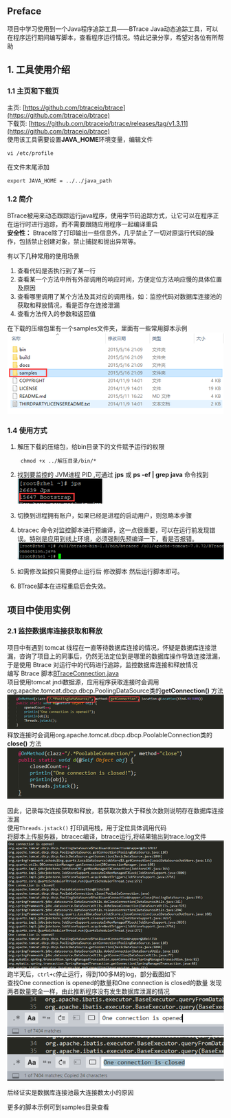 ## Preface
项目中学习使用到一个Java程序追踪工具——BTrace Java动态追踪工具，可以在程序运行期间编写脚本，查看程序运行情况。特此记录分享，希望对各位有所帮助

## 1. 工具使用介绍
### 1.1 主页和下载页
主页:  [https://github.com/btraceio/btrace](https://github.com/btraceio/btrace)  
下载页: [https://github.com/btraceio/btrace/releases/tag/v1.3.11](https://github.com/btraceio/btrace)  
使用该工具需要设置**JAVA_HOME**环境变量，编辑文件

    vi /etc/profile

在文件末尾添加

    export JAVA_HOME = ../../java_path
    
### 1.2 简介
BTrace被用来动态跟踪运行java程序，使用字节码追踪方式，让它可以在程序正在运行时进行追踪，而不需要跟随应用程序一起编译重启  
**安全性：** Btrace除了打印输出一些信息外，几乎禁止了一切对原运行代码的操作，包括禁止创建对象，禁止捕捉和抛出异常等。

有以下几种常用的使用场景
1. 查看代码是否执行到了某一行
2. 查看某一个方法中所有外部调用的响应时间，方便定位方法响应慢的具体位置及原因
3. 查看哪里调用了某个方法及其对应的调用栈，如：监控代码对数据库连接池的获取和释放情况，看是否存在连接泄漏
4. 查看方法传入的参数和返回值

在下载的压缩包里有一个samples文件夹，里面有一些常用脚本示例
![samples][1]

### 1.4 使用方式

1. 解压下载的压缩包，给bin目录下的文件赋予运行的权限  

	    chmod +x ../解压目录/bin/*

2. 找到要监控的 JVM进程 PID ,可通过 **jps** 或 **ps -ef | grep java** 命令找到  
![jps][2]
3. 切换到进程拥有账户，如果已经是进程的启动用户，则忽略本步骤

4. btracec 命令对监控脚本进行预编译，这一点很重要，可以在运行前发现错误。特别是应用到线上环境，必须强制先预编译一下，看是否报错。  
![btracec][3]
5. 如需修改监控只需要停止运行后 修改脚本 然后运行脚本即可。  

6. BTrace脚本在进程重启后会失效。

## 项目中使用实例
### 2.1 监控数据库连接获取和释放

项目中有遇到 tomcat 线程在一直等待数据库连接的情况，怀疑是数据库连接泄漏，咨询了项目上的同事后，仍然无法定位到是哪里的数据库操作导致连接泄漏，于是使用 Btrace 对运行中的代码进行追踪，监控数据库连接和释放情况  
编写 Btrace 脚本[BTraceConnection.java](https://github.com/HuangZhiAn/MyBlog/raw/master/resource/images/btrace/BTraceConnection.java)  
项目使用tomcat jndi数据源，应用程序获取连接时会调用  org.apache.tomcat.dbcp.dbcp.PoolingDataSource类的**getConnection()** 方法
![getConnection][4]
释放连接时会调用org.apache.tomcat.dbcp.dbcp.PoolableConnection类的**close()** 方法
![close][5]

因此，记录每次连接获取和释放，若获取次数大于释放次数则说明存在数据库连接泄漏  
使用`Threads.jstack()` 打印调用栈，用于定位具体调用代码  
将脚本上传服务器，btracec编译，btrace运行,将结果输出到trace.log文件  
![log][6]
跑半天后，`ctrl+c`停止运行，得到100多M的log，部分截图如下  
查找One connection is opened的数量和One connection is closed的数量
发现两者数量完全一样，由此推断程序没有发生数据库泄漏的情况  
![connection_open.png][7]
![connection_close.png][8]

后经证实是数据库连接池最大连接数太小的原因  

更多的脚本示例可到samples目录查看

[1]:https://github.com/HuangZhiAn/MyBlog/raw/master/resource/images/btrace/samples.png
[2]:https://github.com/HuangZhiAn/MyBlog/raw/master/resource/images/btrace/jps.png
[3]:https://github.com/HuangZhiAn/MyBlog/raw/master/resource/images/btrace/btracec.png
[4]:https://github.com/HuangZhiAn/MyBlog/raw/master/resource/images/btrace/getConnection.png
[5]:https://github.com/HuangZhiAn/MyBlog/raw/master/resource/images/btrace/close.png "close.png"
[6]:https://github.com/HuangZhiAn/MyBlog/raw/master/resource/images/btrace/log.png
[7]:https://github.com/HuangZhiAn/MyBlog/raw/master/resource/images/btrace/connection_open.png "connection_open.png"
[8]:https://github.com/HuangZhiAn/MyBlog/raw/master/resource/images/btrace/connection_close.png "connection_close.png"

<!--stackedit_data:
eyJoaXN0b3J5IjpbNDMyNjYwNDMyLDEyOTYwNzc0NTYsMTg3ND
gyODY4OSwtMTM2NDEwNTA4MV19
-->